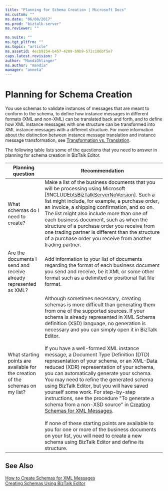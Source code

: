```yaml
---
title: "Planning for Schema Creation | Microsoft Docs"
ms.custom: ""
ms.date: "06/08/2017"
ms.prod: "biztalk-server"
ms.reviewer: ""

ms.suite: ""
ms.tgt_pltfrm: ""
ms.topic: "article"
ms.assetid: 4ecb9154-b457-4209-b9b9-572c186bf5e7
caps.latest.revision: 7
author: "MandiOhlinger"
ms.author: "mandia"
manager: "anneta"
---
```

# Planning for Schema Creation
You use schemas to validate instances of messages that are meant to conform to the schema, to define how instance messages in different formats (XML and non-XML) can be translated back and forth, and to define how XML instance messages with one structure can be transformed into XML instance messages with a different structure. For more information about the distinction between instance message translation and instance message transformation, see [Transformation vs. Translation](../core/data-transformation.md).  
  
 The following table lists some of the questions that you need to answer in planning for schema creation in BizTalk Editor.  
  
|Planning question|Recommendation|  
|-----------------------|--------------------|  
|What schemas do I need to create?|Make a list of the business documents that you will be processing using Microsoft [!INCLUDE[btsBizTalkServerNoVersion](../includes/btsbiztalkservernoversion-md.md)]. Such a list might include, for example, a purchase order, an invoice, a shipping confirmation, and so on. The list might also include more than one of each business document, such as when the structure of a purchase order you receive from one trading partner is different than the structure of a purchase order you receive from another trading partner.|  
|Are the documents I send and receive already represented as XML?|Add information to your list of documents regarding the format of each business document you send and receive, be it XML or some other format such as a delimited or positional flat file format.|  
|What starting points are available for the creation of the schemas on my list?|Although sometimes necessary, creating schemas is more difficult than generating them from one of the supported sources. If your schema is already represented in XML Schema definition (XSD) language, no generation is necessary and you can simply open it in BizTalk Editor.<br /><br /> If you have a well-formed XML instance message, a Document Type Definition (DTD) representation of your schema, or an XML-Data reduced (XDR) representation of your schema, you can automatically generate your schema. You may need to refine the generated schema using BizTalk Editor, but you will have saved yourself some work. For step-by-step instructions, see the procedure "To generate a schema from a non-XSD source" in [Creating Schemas for XML Messages](../core/how-to-create-schemas-for-xml-messages.md).<br /><br /> If none of these starting points are available to you for one or more of the business documents on your list, you will need to create a new schema using BizTalk Editor and define its structure.|  
  
## See Also  
 [How to Create Schemas for XML Messages](../core/how-to-create-schemas-for-xml-messages.md)   
 [Creating Schemas Using BizTalk Editor](../core/creating-schemas-using-biztalk-editor.md)